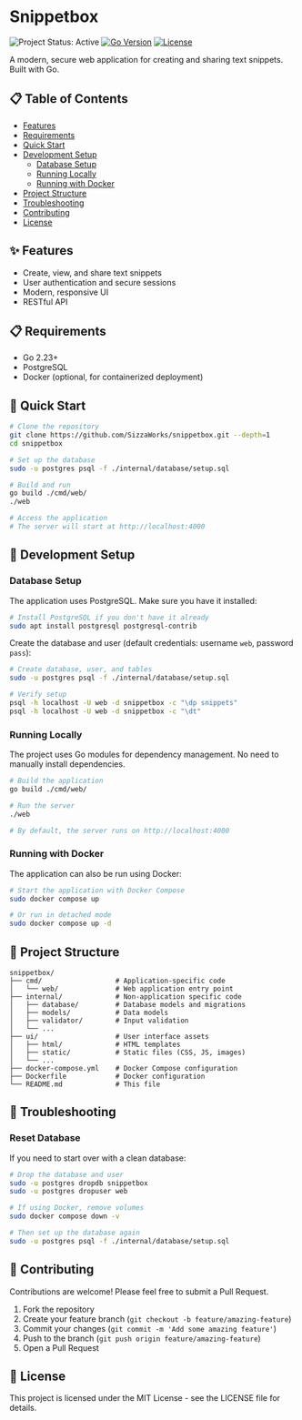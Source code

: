 # Snippetbox

![Project Status: Active](https://img.shields.io/badge/Status-Active-green)
[![Go Version](https://img.shields.io/badge/Go-2.23+-00ADD8.svg)](https://golang.org/doc/go1.18)
[![License](https://img.shields.io/badge/License-MIT-blue.svg)](LICENSE)

A modern, secure web application for creating and sharing text snippets. Built with Go.

## 📋 Table of Contents

- [Features](#features)
- [Requirements](#requirements)
- [Quick Start](#quick-start)
- [Development Setup](#development-setup)
  - [Database Setup](#database-setup)
  - [Running Locally](#running-locally)
  - [Running with Docker](#running-with-docker)
- [Project Structure](#project-structure)
- [Troubleshooting](#troubleshooting)
- [Contributing](#contributing)
- [License](#license)

## ✨ Features

- Create, view, and share text snippets
- User authentication and secure sessions
- Modern, responsive UI
- RESTful API

## 📋 Requirements

- Go 2.23+
- PostgreSQL
- Docker (optional, for containerized deployment)

## 🚀 Quick Start

```bash
# Clone the repository
git clone https://github.com/SizzaWorks/snippetbox.git --depth=1
cd snippetbox

# Set up the database
sudo -u postgres psql -f ./internal/database/setup.sql

# Build and run
go build ./cmd/web/
./web

# Access the application
# The server will start at http://localhost:4000
```

## 🔧 Development Setup

### Database Setup

The application uses PostgreSQL. Make sure you have it installed:

```bash
# Install PostgreSQL if you don't have it already
sudo apt install postgresql postgresql-contrib
```

Create the database and user (default credentials: username `web`, password `pass`):

```bash
# Create database, user, and tables
sudo -u postgres psql -f ./internal/database/setup.sql

# Verify setup
psql -h localhost -U web -d snippetbox -c "\dp snippets"
psql -h localhost -U web -d snippetbox -c "\dt"
```

### Running Locally

The project uses Go modules for dependency management. No need to manually install dependencies.

```bash
# Build the application
go build ./cmd/web/

# Run the server
./web

# By default, the server runs on http://localhost:4000
```

### Running with Docker

The application can also be run using Docker:

```bash
# Start the application with Docker Compose
sudo docker compose up

# Or run in detached mode
sudo docker compose up -d
```

## 📁 Project Structure

```
snippetbox/
├── cmd/                  # Application-specific code
│   └── web/              # Web application entry point
├── internal/             # Non-application specific code
│   ├── database/         # Database models and migrations
│   ├── models/           # Data models
│   ├── validator/        # Input validation
│   └── ...
├── ui/                   # User interface assets
│   ├── html/             # HTML templates
│   ├── static/           # Static files (CSS, JS, images)
│   └── ...
├── docker-compose.yml    # Docker Compose configuration
├── Dockerfile            # Docker configuration
└── README.md             # This file
```

## 🔄 Troubleshooting

### Reset Database

If you need to start over with a clean database:

```bash
# Drop the database and user
sudo -u postgres dropdb snippetbox
sudo -u postgres dropuser web

# If using Docker, remove volumes
sudo docker compose down -v

# Then set up the database again
sudo -u postgres psql -f ./internal/database/setup.sql
```

## 🤝 Contributing

Contributions are welcome! Please feel free to submit a Pull Request.

1. Fork the repository
2. Create your feature branch (`git checkout -b feature/amazing-feature`)
3. Commit your changes (`git commit -m 'Add some amazing feature'`)
4. Push to the branch (`git push origin feature/amazing-feature`)
5. Open a Pull Request

## 📄 License

This project is licensed under the MIT License - see the LICENSE file for details.
